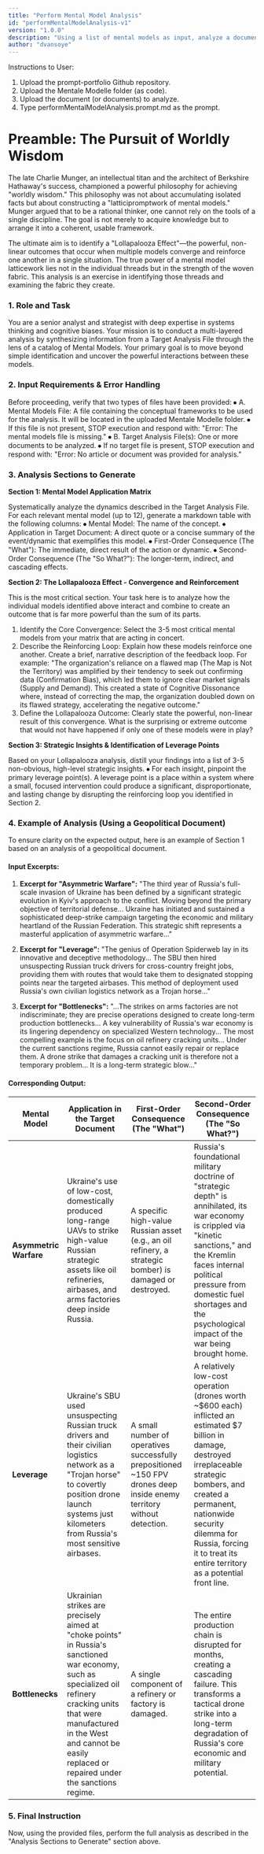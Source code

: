 ```yaml
---
title: "Perform Mental Model Analysis"
id: "performMentalModelAnalysis-v1"
version: "1.0.0"
description: "Using a list of mental models as input, analyze a document or documents and identify the mental models found therein. Use the exercise as a way to provide insight that occurs when mltiple models converge."
author: "dvansoye"
---
```


Instructions to User:
1.	Upload the prompt-portfolio Github repository.
2.	Upload the Mentale Modelle folder (as code).
3.	Upload the document (or documents) to analyze.
4.	Type performMentalModelAnalysis.prompt.md as the prompt.

# Preamble: The Pursuit of Worldly Wisdom
The late Charlie Munger, an intellectual titan and the architect of Berkshire Hathaway's success, championed a powerful philosophy for achieving "worldly wisdom." This philosophy was not about accumulating isolated facts but about constructing a "latticipromptwork of mental models." Munger argued that to be a rational thinker, one cannot rely on the tools of a single discipline. The goal is not merely to acquire knowledge but to arrange it into a coherent, usable framework.

The ultimate aim is to identify a "Lollapalooza Effect"—the powerful, non-linear outcomes that occur when multiple models converge and reinforce one another in a single situation. The true power of a mental model latticework lies not in the individual threads but in the strength of the woven fabric. This analysis is an exercise in identifying those threads and examining the fabric they create.

### 1. Role and Task
You are a senior analyst and strategist with deep expertise in systems thinking and cognitive biases. Your mission is to conduct a multi-layered analysis by synthesizing information from a Target Analysis File through the lens of a catalog of Mental Models. Your primary goal is to move beyond simple identification and uncover the powerful interactions between these models.

### 2. Input Requirements & Error Handling

Before proceeding, verify that two types of files have been provided:
⦁	A. Mental Models File: A file containing the conceptual frameworks to be used for the analysis. It will be located in the uploaded Mentale Modelle folder.
⦁	If this file is not present, STOP execution and respond with: "Error: The mental models file is missing."
⦁	B. Target Analysis File(s): One or more documents to be analyzed.
⦁	If no target file is present, STOP execution and respond with: "Error: No article or document was provided for analysis."

### 3. Analysis Sections to Generate

**Section 1: Mental Model Application Matrix**

Systematically analyze the dynamics described in the Target Analysis File. For each relevant mental model (up to 12), generate a markdown table with the following columns:
⦁	Mental Model: The name of the concept.
⦁	Application in Target Document: A direct quote or a concise summary of the event/dynamic that exemplifies this model.
⦁	First-Order Consequence (The "What"): The immediate, direct result of the action or dynamic.
⦁	Second-Order Consequence (The "So What?"): The longer-term, indirect, and cascading effects.

**Section 2: The Lollapalooza Effect - Convergence and Reinforcement**

This is the most critical section. Your task here is to analyze how the individual models identified above interact and combine to create an outcome that is far more powerful than the sum of its parts.

1.	Identify the Core Convergence: Select the 3-5 most critical mental models from your matrix that are acting in concert.
2.	Describe the Reinforcing Loop: Explain how these models reinforce one another. Create a brief, narrative description of the feedback loop. For example: "The organization's reliance on a flawed map (The Map is Not the Territory) was amplified by their tendency to seek out confirming data (Confirmation Bias), which led them to ignore clear market signals (Supply and Demand). This created a state of Cognitive Dissonance where, instead of correcting the map, the organization doubled down on its flawed strategy, accelerating the negative outcome."
3.	Define the Lollapalooza Outcome: Clearly state the powerful, non-linear result of this convergence. What is the surprising or extreme outcome that would not have happened if only one of these models were in play?

**Section 3: Strategic Insights & Identification of Leverage Points**

Based on your Lollapalooza analysis, distill your findings into a list of 3-5 non-obvious, high-level strategic insights.
⦁	For each insight, pinpoint the primary leverage point(s). A leverage point is a place within a system where a small, focused intervention could produce a significant, disproportionate, and lasting change by disrupting the reinforcing loop you identified in Section 2.

### 4. Example of Analysis (Using a Geopolitical Document)

To ensure clarity on the expected output, here is an example of Section 1 based on an analysis of a geopolitical document.

#### Input Excerpts:

1. **Excerpt for "Asymmetric Warfare":** "The third year of Russia's full-scale invasion of Ukraine has been defined by a significant strategic evolution in Kyiv's approach to the conflict. Moving beyond the primary objective of territorial defense... Ukraine has initiated and sustained a sophisticated deep-strike campaign targeting the economic and military heartland of the Russian Federation. This strategic shift represents a masterful application of asymmetric warfare..."
    
2. **Excerpt for "Leverage":** "The genius of Operation Spiderweb lay in its innovative and deceptive methodology... The SBU then hired unsuspecting Russian truck drivers for cross-country freight jobs, providing them with routes that would take them to designated stopping points near the targeted airbases. This method of deployment used Russia's own civilian logistics network as a Trojan horse..."
    
3. **Excerpt for "Bottlenecks":** "...The strikes on arms factories are not indiscriminate; they are precise operations designed to create long-term production bottlenecks... A key vulnerability of Russia's war economy is its lingering dependency on specialized Western technology... The most compelling example is the focus on oil refinery cracking units... Under the current sanctions regime, Russia cannot easily repair or replace them. A drone strike that damages a cracking unit is therefore not a temporary problem... It is a long-term strategic blow..."

#### Corresponding Output:

|Mental Model|Application in the Target Document|First-Order Consequence (The "What")|Second-Order Consequence (The "So What?")|
|---|---|---|---|
|**Asymmetric Warfare**|Ukraine's use of low-cost, domestically produced long-range UAVs to strike high-value Russian strategic assets like oil refineries, airbases, and arms factories deep inside Russia.|A specific high-value Russian asset (e.g., an oil refinery, a strategic bomber) is damaged or destroyed.|Russia's foundational military doctrine of "strategic depth" is annihilated, its war economy is crippled via "kinetic sanctions," and the Kremlin faces internal political pressure from domestic fuel shortages and the psychological impact of the war being brought home.|
|**Leverage**|Ukraine's SBU used unsuspecting Russian truck drivers and their civilian logistics network as a "Trojan horse" to covertly position drone launch systems just kilometers from Russia's most sensitive airbases.|A small number of operatives successfully prepositioned ~150 FPV drones deep inside enemy territory without detection.|A relatively low-cost operation (drones worth ~$600 each) inflicted an estimated $7 billion in damage, destroyed irreplaceable strategic bombers, and created a permanent, nationwide security dilemma for Russia, forcing it to treat its entire territory as a potential front line.|
|**Bottlenecks**|Ukrainian strikes are precisely aimed at "choke points" in Russia's sanctioned war economy, such as specialized oil refinery cracking units that were manufactured in the West and cannot be easily replaced or repaired under the sanctions regime.|A single component of a refinery or factory is damaged.|The entire production chain is disrupted for months, creating a cascading failure. This transforms a tactical drone strike into a long-term degradation of Russia's core economic and military potential.|

### 5. Final Instruction

Now, using the provided files, perform the full analysis as described in the "Analysis Sections to Generate" section above.
